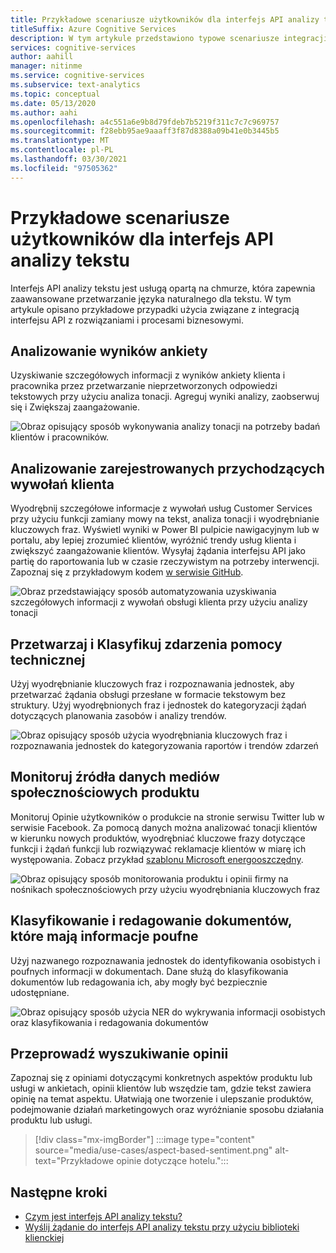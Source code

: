 ```yaml
---
title: Przykładowe scenariusze użytkowników dla interfejs API analizy tekstu
titleSuffix: Azure Cognitive Services
description: W tym artykule przedstawiono typowe scenariusze integracji interfejs API analizy tekstu z usługami i procesami.
services: cognitive-services
author: aahill
manager: nitinme
ms.service: cognitive-services
ms.subservice: text-analytics
ms.topic: conceptual
ms.date: 05/13/2020
ms.author: aahi
ms.openlocfilehash: a4c551a6e9b8d79fdeb7b5219f311c7c7c969757
ms.sourcegitcommit: f28ebb95ae9aaaff3f87d8388a09b41e0b3445b5
ms.translationtype: MT
ms.contentlocale: pl-PL
ms.lasthandoff: 03/30/2021
ms.locfileid: "97505362"
---
```

# <a name="example-user-scenarios-for-the-text-analytics-api"></a>Przykładowe scenariusze użytkowników dla interfejs API analizy tekstu

Interfejs API analizy tekstu jest usługą opartą na chmurze, która zapewnia zaawansowane przetwarzanie języka naturalnego dla tekstu. W tym artykule opisano przykładowe przypadki użycia związane z integracją interfejsu API z rozwiązaniami i procesami biznesowymi. 

## <a name="analyze-survey-results"></a>Analizowanie wyników ankiety

Uzyskiwanie szczegółowych informacji z wyników ankiety klienta i pracownika przez przetwarzanie nieprzetworzonych odpowiedzi tekstowych przy użyciu analiza tonacji. Agreguj wyniki analizy, zaobserwuj się i Zwiększaj zaangażowanie.

![Obraz opisujący sposób wykonywania analizy tonacji na potrzeby badań klientów i pracowników.](media/use-cases/survey-results.svg)

## <a name="analyze-recorded-inbound-customer-calls"></a>Analizowanie zarejestrowanych przychodzących wywołań klienta

Wyodrębnij szczegółowe informacje z wywołań usług Customer Services przy użyciu funkcji zamiany mowy na tekst, analiza tonacji i wyodrębnianie kluczowych fraz. Wyświetl wyniki w Power BI pulpicie nawigacyjnym lub w portalu, aby lepiej zrozumieć klientów, wyróżnić trendy usług klienta i zwiększyć zaangażowanie klientów. Wysyłaj żądania interfejsu API jako partię do raportowania lub w czasie rzeczywistym na potrzeby interwencji. Zapoznaj się z przykładowym kodem [w serwisie GitHub](https://github.com/rlagh2/callcenteranalytics).

![Obraz przedstawiający sposób automatyzowania uzyskiwania szczegółowych informacji z wywołań obsługi klienta przy użyciu analizy tonacji](media/use-cases/azure-inbound.svg)

## <a name="process-and-categorize-support-incidents"></a>Przetwarzaj i Klasyfikuj zdarzenia pomocy technicznej

Użyj wyodrębnianie kluczowych fraz i rozpoznawania jednostek, aby przetwarzać żądania obsługi przesłane w formacie tekstowym bez struktury. Użyj wyodrębnionych fraz i jednostek do kategoryzacji żądań dotyczących planowania zasobów i analizy trendów.

![Obraz opisujący sposób użycia wyodrębniania kluczowych fraz i rozpoznawania jednostek do kategoryzowania raportów i trendów zdarzeń](media/use-cases/support-incidents.svg)

## <a name="monitor-your-products-social-media-feeds"></a>Monitoruj źródła danych mediów społecznościowych produktu

Monitoruj Opinie użytkowników o produkcie na stronie serwisu Twitter lub w serwisie Facebook. Za pomocą danych można analizować tonacji klientów w kierunku nowych produktów, wyodrębniać kluczowe frazy dotyczące funkcji i żądań funkcji lub rozwiązywać reklamacje klientów w miarę ich występowania. Zobacz przykład [szablonu Microsoft energooszczędny](https://flow.microsoft.com/galleries/public/templates/2680d2227d074c4d901e36c66e68f6f9/run-sentiment-analysis-on-tweets-and-push-results-to-a-power-bi-dataset/).

![Obraz opisujący sposób monitorowania produktu i opinii firmy na nośnikach społecznościowych przy użyciu wyodrębniania kluczowych fraz](media/use-cases/social-feed.svg)

## <a name="classify-and-redact-documents-that-have-sensitive-information"></a>Klasyfikowanie i redagowanie dokumentów, które mają informacje poufne

Użyj nazwanego rozpoznawania jednostek do identyfikowania osobistych i poufnych informacji w dokumentach. Dane służą do klasyfikowania dokumentów lub redagowania ich, aby mogły być bezpiecznie udostępniane.

![Obraz opisujący sposób użycia NER do wykrywania informacji osobistych oraz klasyfikowania i redagowania dokumentów](media/use-cases/sensitive-docs.jpg)

## <a name="perform-opinion-mining"></a>Przeprowadź wyszukiwanie opinii

Zapoznaj się z opiniami dotyczącymi konkretnych aspektów produktu lub usługi w ankietach, opinii klientów lub wszędzie tam, gdzie tekst zawiera opinię na temat aspektu. Ułatwiają one tworzenie i ulepszanie produktów, podejmowanie działań marketingowych oraz wyróżnianie sposobu działania produktu lub usługi. 

> [!div class="mx-imgBorder"] 
> :::image type="content" source="media/use-cases/aspect-based-sentiment.png" alt-text="Przykładowe opinie dotyczące hotelu.":::

## <a name="next-steps"></a>Następne kroki

* [Czym jest interfejs API analizy tekstu?](overview.md)
* [Wyślij żądanie do interfejs API analizy tekstu przy użyciu biblioteki klienckiej](quickstarts/client-libraries-rest-api.md)
